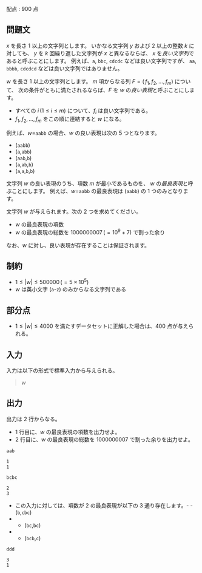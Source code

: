 配点 : $900$ 点

## 問題文

$x$ を長さ $1$ 以上の文字列とします。
いかなる文字列 $y$ および $2$ 以上の整数 $k$ に対しても、
$y$ を $k$ 回繰り返した文字列が $x$ と異なるならば、
$x$ を*良い文字列*であると呼ぶことにします。
例えば、`a`, `bbc`, `cdcdc` などは良い文字列ですが、
`aa`, `bbbb`, `cdcdcd` などは良い文字列ではありません。

$w$ を長さ $1$ 以上の文字列とします。
$m$ 項からなる列 $F=(\,f_1,\,f_2,\,...,\,f_m)$ について、
次の条件がともに満たされるならば、$F$ を $w$ の*良い表現*と呼ぶことにします。

- すべての $i \, (1 \leq i \leq m)$ について、$f_i$ は良い文字列である。
- $f_1,\,f_2,\,...,\,f_m$ をこの順に連結すると $w$ になる。

例えば、$w=$`aabb` の場合、$w$ の良い表現は次の $5$ つとなります。

- $($`aabb`$)$
- $($`a`$,$`abb`$)$
- $($`aab`$,$`b`$)$
- $($`a`$,$`ab`$,$`b`$)$
- $($`a`$,$`a`$,$`b`$,$`b`$)$

文字列 $w$ の良い表現のうち、項数 $m$ が最小であるものを、
$w$ の*最良表現*と呼ぶことにします。
例えば、$w=$`aabb` の最良表現は $($`aabb`$)$ の $1$ つのみとなります。

文字列 $w$ が与えられます。次の $2$ つを求めてください。

- $w$ の最良表現の項数
- $w$ の最良表現の総数を $1000000007 \, (=10^9+7)$ で割った余り

なお、$w$ に対し、良い表現が存在することは保証されます。

## 制約

- $1 \leq |w| \leq 500000 \, (=5 \times 10^5)$
- $w$ は英小文字 (`a`-`z`) のみからなる文字列である

## 部分点

- $1 \leq |w| \leq 4000$ を満たすデータセットに正解した場合は、$400$ 点が与えられる。

## 入力

入力は以下の形式で標準入力から与えられる。

> $w$

## 出力

出力は $2$ 行からなる。

- $1$ 行目に、$w$ の最良表現の項数を出力せよ。
- $2$ 行目に、$w$ の最良表現の総数を $1000000007$ で割った余りを出力せよ。

```input1
aab
```

```output1
1
1
```

```input2
bcbc
```

```output2
2
3
```

- この入力に対しては、項数が $2$ の最良表現が以下の $3$ 通り存在します。-   - $($`b`$,$`cbc`$)$
-   - $($`bc`$,$`bc`$)$
-   - $($`bcb`$,$`c`$)$

```input3
ddd
```

```output3
3
1
```